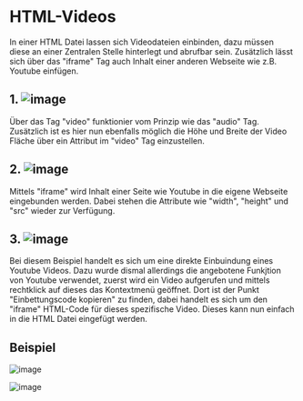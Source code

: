 # HTML-Videos

In einer HTML Datei lassen sich Videodateien einbinden, dazu müssen diese an einer Zentralen Stelle hinterlegt und abrufbar sein. Zusätzlich lässt sich über das "iframe" Tag auch Inhalt einer anderen Webseite wie z.B. Youtube einfügen.

## 1. ![image](https://user-images.githubusercontent.com/63674539/183223004-bcb3d132-c257-4d5f-b1b0-0b8286be64b9.png)
Über das Tag "video" funktionier vom Prinzip wie das "audio" Tag. Zusätzlich ist es hier nun ebenfalls möglich die Höhe und Breite der Video Fläche über ein Attribut im "video" Tag einzustellen.

## 2. ![image](https://user-images.githubusercontent.com/63674539/183223041-6cfef403-c921-4369-a465-150a23403261.png)
Mittels "iframe" wird Inhalt einer Seite wie Youtube in die eigene Webseite eingebunden werden. Dabei stehen die Attribute wie "width", "height" und "src" wieder zur Verfügung.

## 3. ![image](https://user-images.githubusercontent.com/63674539/183223068-3d3bf872-254c-428a-b795-391e9adedb8b.png)
Bei diesem Beispiel handelt es sich um eine direkte Einbuindung eines Youtube Videos. Dazu wurde dismal allerdings die angebotene Funkjtion von Youtube verwendet, zuerst wird ein Video aufgerufen und mittels rechtklick auf dieses das Kontextmenü geöffnet. Dort ist der Punkt "Einbettungscode kopieren" zu finden, dabei handelt es sich um den "iframe" HTML-Code für dieses spezifische Video. Dieses kann nun einfach in die HTML Datei eingefügt werden.

## Beispiel

![image](https://user-images.githubusercontent.com/63674539/183222879-7fcf6342-08a4-444c-8b9d-987f81b0ffba.png)

![image](https://user-images.githubusercontent.com/63674539/183222911-978bafd5-371a-46d9-99f0-e20e852bf6ed.png)
